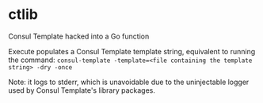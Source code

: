 # ctlib

Consul Template hacked into a Go function

Execute populates a Consul Template template string, equivalent to running the command:
```consul-template -template=<file containing the template string> -dry -once```

Note: it logs to stderr, which is unavoidable due to the uninjectable logger used by Consul Template's library packages.
